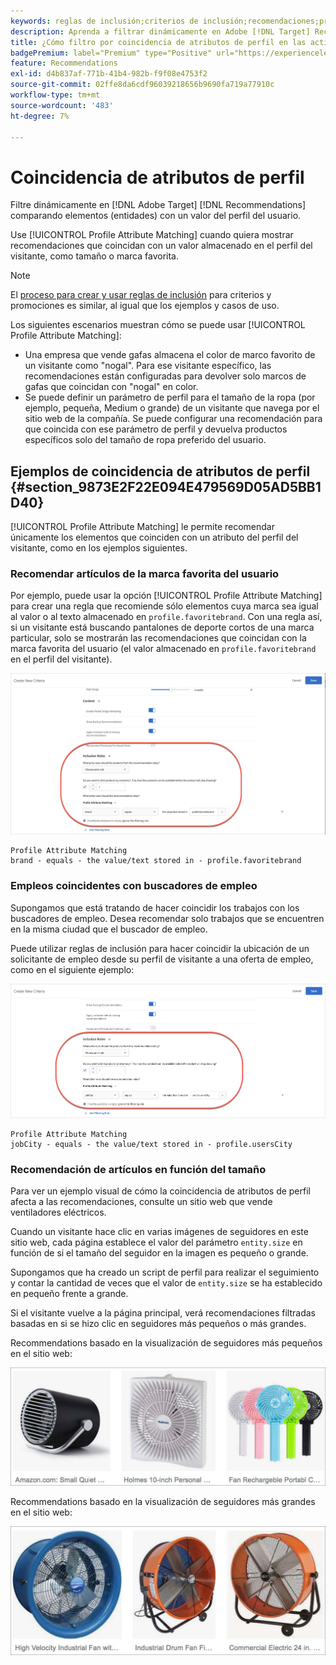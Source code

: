 ```yaml
---
keywords: reglas de inclusión;criterios de inclusión;recomendaciones;promoción;promociones;filtrado dinámico;dinámico;coincidencia de atributos de perfil
description: Aprenda a filtrar dinámicamente en Adobe [!DNL Target] Recommendations comparando elementos (entidades) con un valor del perfil del usuario.
title: ¿Cómo filtro por coincidencia de atributos de perfil en las actividades de Recommendations?
badgePremium: label="Premium" type="Positive" url="https://experienceleague.adobe.com/docs/target/using/introduction/intro.html?lang=es#premium newtab=true" tooltip="Consulte qué se incluye en Target Premium."
feature: Recommendations
exl-id: d4b837af-771b-41b4-982b-f9f08e4753f2
source-git-commit: 02ffe8da6cdf96039218656b9690fa719a77910c
workflow-type: tm+mt
source-wordcount: '483'
ht-degree: 7%

---
```


# Coincidencia de atributos de perfil

Filtre dinámicamente en [!DNL Adobe Target] [!DNL Recommendations] comparando elementos (entidades) con un valor del perfil del usuario.

Use [!UICONTROL Profile Attribute Matching] cuando quiera mostrar recomendaciones que coincidan con un valor almacenado en el perfil del visitante, como tamaño o marca favorita.

>[!NOTE]
>
>El [proceso para crear y usar reglas de inclusión](/help/main/c-recommendations/c-algorithms/use-dynamic-and-static-inclusion-rules.md) para criterios y promociones es similar, al igual que los ejemplos y casos de uso.

Los siguientes escenarios muestran cómo se puede usar [!UICONTROL Profile Attribute Matching]:

* Una empresa que vende gafas almacena el color de marco favorito de un visitante como &quot;nogal&quot;. Para ese visitante específico, las recomendaciones están configuradas para devolver solo marcos de gafas que coincidan con &quot;nogal&quot; en color.
* Se puede definir un parámetro de perfil para el tamaño de la ropa (por ejemplo, pequeña, Medium o grande) de un visitante que navega por el sitio web de la compañía. Se puede configurar una recomendación para que coincida con ese parámetro de perfil y devuelva productos específicos solo del tamaño de ropa preferido del usuario.

## Ejemplos de coincidencia de atributos de perfil {#section_9873E2F22E094E479569D05AD5BB1D40}

[!UICONTROL Profile Attribute Matching] le permite recomendar únicamente los elementos que coinciden con un atributo del perfil del visitante, como en los ejemplos siguientes.

### Recomendar artículos de la marca favorita del usuario

Por ejemplo, puede usar la opción [!UICONTROL Profile Attribute Matching] para crear una regla que recomiende sólo elementos cuya marca sea igual al valor o al texto almacenado en `profile.favoritebrand`. Con una regla así, si un visitante está buscando pantalones de deporte cortos de una marca particular, solo se mostrarán las recomendaciones que coincidan con la marca favorita del usuario (el valor almacenado en `profile.favoritebrand` en el perfil del visitante).

![Marca favorita](/help/main/c-recommendations/c-algorithms/assets/favorite-brand.png)

```
Profile Attribute Matching
brand - equals - the value/text stored in - profile.favoritebrand
```

### Empleos coincidentes con buscadores de empleo

Supongamos que está tratando de hacer coincidir los trabajos con los buscadores de empleo. Desea recomendar solo trabajos que se encuentren en la misma ciudad que el buscador de empleo.

Puede utilizar reglas de inclusión para hacer coincidir la ubicación de un solicitante de empleo desde su perfil de visitante a una oferta de empleo, como en el siguiente ejemplo:

![Ciudad del usuario](/help/main/c-recommendations/c-algorithms/assets/city.png)

```
Profile Attribute Matching
jobCity - equals - the value/text stored in - profile.usersCity
```

### Recomendación de artículos en función del tamaño

Para ver un ejemplo visual de cómo la coincidencia de atributos de perfil afecta a las recomendaciones, consulte un sitio web que vende ventiladores eléctricos.

Cuando un visitante hace clic en varias imágenes de seguidores en este sitio web, cada página establece el valor del parámetro `entity.size` en función de si el tamaño del seguidor en la imagen es pequeño o grande.

Supongamos que ha creado un script de perfil para realizar el seguimiento y contar la cantidad de veces que el valor de `entity.size` se ha establecido en pequeño frente a grande.

Si el visitante vuelve a la página principal, verá recomendaciones filtradas basadas en si se hizo clic en seguidores más pequeños o más grandes.

Recommendations basado en la visualización de seguidores más pequeños en el sitio web:

![recomendaciones para pequeños fans](/help/main/c-recommendations/c-algorithms/assets/small-fans.png)

Recommendations basado en la visualización de seguidores más grandes en el sitio web:

![recomendaciones para fans grandes](/help/main/c-recommendations/c-algorithms/assets/large-fans.png)
